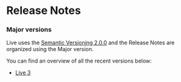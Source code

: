 # Release Notes

### Major versions

Live uses the [Semantic Versioning 2.0.0](https://semver.org/) and the Release Notes are organized using the Major version.&#x20;

You can find an overview of all the recent versions below:

* [Live 3](live-3/)
